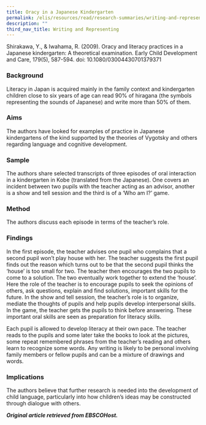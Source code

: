 ```yaml
---
title: Oracy in a Japanese Kindergarten
permalink: /elis/resources/read/research-summaries/writing-and-representing/oracy-in-a-japanese-kindergarten/
description: ""
third_nav_title: Writing and Representing
---
```

Shirakawa, Y., & Iwahama, R. (2009). Oracy and literacy practices in a Japanese kindergarten: A theoretical examination. Early Child Development and Care, 179(5), 587-594. doi: 10.1080/03004430701379371

### Background

Literacy in Japan is acquired mainly in the family context and kindergarten children close to six years of age can read 90% of hiragana (the symbols representing the sounds of Japanese) and write more than 50% of them.

### Aims

The authors have looked for examples of practice in Japanese kindergartens of the kind supported by the theories of Vygotsky and others regarding language and cognitive development.

### Sample

The authors share selected transcripts of three episodes of oral interaction in a kindergarten in Kobe (translated from the Japanese). One covers an incident between two pupils with the teacher acting as an advisor, another is a show and tell session and the third is of a ‘Who am I?’ game.

### Method

The authors discuss each episode in terms of the teacher’s role.

### Findings

In the first episode, the teacher advises one pupil who complains that a second pupil won’t play house with her. The teacher suggests the first pupil finds out the reason which turns out to be that the second pupil thinks the ‘house’ is too small for two. The teacher then encourages the two pupils to come to a solution. The two eventually work together to extend the ‘house’. Here the role of the teacher is to encourage pupils to seek the opinions of others, ask questions, explain and find solutions, important skills for the future. In the show and tell session, the teacher’s role is to organize, mediate the thoughts of pupils and help pupils develop interpersonal skills. In the game, the teacher gets the pupils to think before answering. These important oral skills are seen as preparation for literacy skills.

Each pupil is allowed to develop literacy at their own pace. The teacher reads to the pupils and some later take the books to look at the pictures, some repeat remembered phrases from the teacher’s reading and others learn to recognize some words. Any writing is likely to be personal involving family members or fellow pupils and can be a mixture of drawings and words.

### Implications

The authors believe that further research is needed into the development of child language, particularly into how children’s ideas may be constructed through dialogue with others.


_**Original article retrieved from EBSCOHost.**_  
